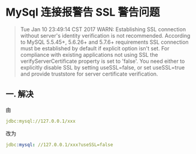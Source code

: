 # MySql 连接报警告 SSL 警告问题

> Tue Jan 10 23:49:14 CST 2017 WARN: Establishing SSL connection without server's identity verification is not recommended. According to MySQL 5.5.45+, 5.6.26+ and 5.7.6+ requirements SSL connection must be established by default if explicit option isn't set. For compliance with existing applications not using SSL the verifyServerCertificate property is set to 'false'. You need either to explicitly disable SSL by setting useSSL=false, or set useSSL=true and provide truststore for server certificate verification.

## 一. 解决
由
```yml
jdbc:mysql://127.0.0.1/xxx
```
改为
```yml
jdbc:mysql: //127.0.0.1/xxx?useSSL=false
```




<comment/>